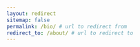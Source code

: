 ```yaml
---
layout: redirect
sitemap: false
permalink: /bio/ # url to redirect from
redirect_to: /about/ # url to redirect to
---
```


